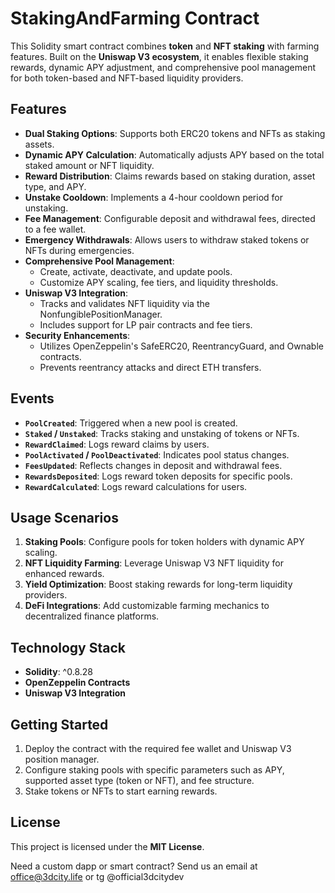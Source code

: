 # StakingAndFarming Contract

This Solidity smart contract combines **token** and **NFT staking** with farming features. Built on the **Uniswap V3 ecosystem**, it enables flexible staking rewards, dynamic APY adjustment, and comprehensive pool management for both token-based and NFT-based liquidity providers.

## Features
- **Dual Staking Options**: Supports both ERC20 tokens and NFTs as staking assets.
- **Dynamic APY Calculation**: Automatically adjusts APY based on the total staked amount or NFT liquidity.
- **Reward Distribution**: Claims rewards based on staking duration, asset type, and APY.
- **Unstake Cooldown**: Implements a 4-hour cooldown period for unstaking.
- **Fee Management**: Configurable deposit and withdrawal fees, directed to a fee wallet.
- **Emergency Withdrawals**: Allows users to withdraw staked tokens or NFTs during emergencies.
- **Comprehensive Pool Management**:
  - Create, activate, deactivate, and update pools.
  - Customize APY scaling, fee tiers, and liquidity thresholds.
- **Uniswap V3 Integration**:
  - Tracks and validates NFT liquidity via the NonfungiblePositionManager.
  - Includes support for LP pair contracts and fee tiers.
- **Security Enhancements**:
  - Utilizes OpenZeppelin's SafeERC20, ReentrancyGuard, and Ownable contracts.
  - Prevents reentrancy attacks and direct ETH transfers.

## Events
- **`PoolCreated`**: Triggered when a new pool is created.
- **`Staked` / `Unstaked`**: Tracks staking and unstaking of tokens or NFTs.
- **`RewardClaimed`**: Logs reward claims by users.
- **`PoolActivated` / `PoolDeactivated`**: Indicates pool status changes.
- **`FeesUpdated`**: Reflects changes in deposit and withdrawal fees.
- **`RewardsDeposited`**: Logs reward token deposits for specific pools.
- **`RewardCalculated`**: Logs reward calculations for users.

## Usage Scenarios
1. **Staking Pools**: Configure pools for token holders with dynamic APY scaling.
2. **NFT Liquidity Farming**: Leverage Uniswap V3 NFT liquidity for enhanced rewards.
3. **Yield Optimization**: Boost staking rewards for long-term liquidity providers.
4. **DeFi Integrations**: Add customizable farming mechanics to decentralized finance platforms.

## Technology Stack
- **Solidity**: ^0.8.28
- **OpenZeppelin Contracts**
- **Uniswap V3 Integration**

## Getting Started
1. Deploy the contract with the required fee wallet and Uniswap V3 position manager.
2. Configure staking pools with specific parameters such as APY, supported asset type (token or NFT), and fee structure.
3. Stake tokens or NFTs to start earning rewards.

## License
This project is licensed under the **MIT License**.

Need a custom dapp or smart contract? Send us an email at office@3dcity.life or tg @official3dcitydev
